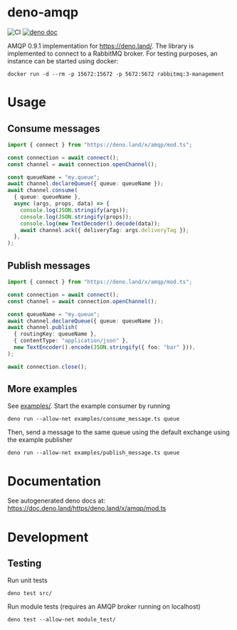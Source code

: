 # deno-amqp

![CI](https://github.com/lenkan/deno-amqp/workflows/CI/badge.svg)
[![deno doc](https://doc.deno.land/badge.svg)](https://doc.deno.land/https/deno.land/x/amqp/mod.ts)

AMQP 0.9.1 implementation for https://deno.land/. The library is implemented to connect to a RabbitMQ broker. For
testing purposes, an instance can be started using docker:

```
docker run -d --rm -p 15672:15672 -p 5672:5672 rabbitmq:3-management
```

# Usage

## Consume messages

```ts
import { connect } from "https://deno.land/x/amqp/mod.ts";

const connection = await connect();
const channel = await connection.openChannel();

const queueName = "my.queue";
await channel.declareQueue({ queue: queueName });
await channel.consume(
  { queue: queueName },
  async (args, props, data) => {
    console.log(JSON.stringify(args));
    console.log(JSON.stringify(props));
    console.log(new TextDecoder().decode(data));
    await channel.ack({ deliveryTag: args.deliveryTag });
  },
);
```

## Publish messages

```ts
import { connect } from "https://deno.land/x/amqp/mod.ts";

const connection = await connect();
const channel = await connection.openChannel();

const queueName = "my.queue";
await channel.declareQueue({ queue: queueName });
await channel.publish(
  { routingKey: queueName },
  { contentType: "application/json" },
  new TextEncoder().encode(JSON.stringify({ foo: "bar" })),
);

await connection.close();
```

## More examples

See [examples/](examples/). Start the example consumer by running

```
deno run --allow-net examples/consume_message.ts queue
```

Then, send a message to the same queue using the default exchange using the example publisher

```
deno run --allow-net examples/publish_message.ts queue
```

# Documentation

See autogenerated deno docs at: https://doc.deno.land/https/deno.land/x/amqp/mod.ts

# Development

## Testing

Run unit tests

```
deno test src/
```

Run module tests (requires an AMQP broker running on localhost)

```
deno test --allow-net module_test/
```
